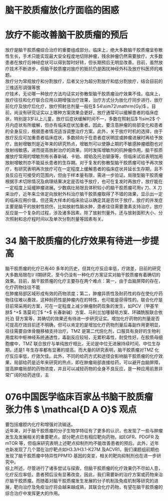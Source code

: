 # 脑干胶质瘤放化疗面临的困惑  
#  放疗不能改善脑干胶质瘤的预后  
放疗是脑干胶质瘤综合治疗的重要组成部分。临床上，绝大多数脑干胶质瘤呈弥散性生长，手术只能实现最大安全程度地切除肿瘤，残余肿瘤仍然需要放疗。大多数患者在放疗后神经症状可以得到暂时好转，但长期预后无明显改善。目前，虽然放疗技术不断进步，但脑干胶质瘤对放疗的抵抗仍是困扰神经外科及放疗科医师的难题。  
放疗分为常规放疗和分割放疗，后者又分为超分割放疗和低分割放疗，结合目前的三维适形调强等放  
疗技术，无论哪一种放疗方法均证实对弥散型脑干胶质瘤治疗效果不佳。临床上，放疗往往和化疗联合应用以期增强治疗效果，治疗方式分为放化疗同步进行、放疗前化疗及放疗后化疗，放疗照射总剂量一般在$ 54\sim72\mathrm{Gy}$    。目前，尚没有研究证实以上哪种方案效果会更好。放疗通常可以缓解患者的临床症状，特别是3岁以上儿童，放疗后症状缓解时间不一，多数在照射后$ 1\sim2$  个月内症状有所缓解，但亦有临床症状加重者。因此，要注意肿瘤的局部变化和患者的全身反应，根据患者情况适当调整治疗方案。此外，关于放疗时机的选择，由于放疗反应可加重患者临床症状，多数倾向于在患者症状明显或肿瘤进展时再给予放疗。放射增敏剂是近年来的研究热点，增敏剂可以使静止期的不敏感肿瘤细胞也对放射线敏感，进而提高放射治疗的效果，同时发挥增敏剂的抗肿瘤作用。脑干胶质瘤放疗常用的增敏剂有长春新碱、卡铂、顺铂及托泊替康等，但临床试验表明加用放射增敏剂亦不能延长患者的生存期。对于复发的弥散型脑干胶质瘤可给予再次放疗，有研究表明再次放疗可在一定程度上缓解患者的临床症状并延长生存期，且不良反应在可接受的范围内，但由于样本量有限，需进一步验证。局限型脑干胶质瘤根据手术切除情况及病理结果决定是否给予放疗，也可在复发时再放疗，放疗能在一定程度上延缓肿瘤进展。少数病灶局限且体积较小的脑干胶质瘤可用γ 刀、X 刀来治疗，近年来立体定向放射外科治疗脑干胶质瘤取得了不错的效果，显示出一定的临床应用价值，但还需大样本的临床验证以确定其是否优于放疗。放疗的并发症主要是脑干的放射性损伤，比如放射性脑水肿，患者往往需要激素支持治疗。放疗反应是一个复杂的过程，涉及诸多因素，除了放射剂量外，还与放射面积大小、分次照射和总疗程时间以及单次分割剂量等因素有关。  
# 34  脑干胶质瘤的化疗效果有待进一步提高  
脑干胶质瘤的化疗已有40 多年的历史，但其化疗反应率低，疗效差，目前的研究大多数局限在Ⅰ/ Ⅱ期研究，至今仍没有一种化疗方案证实对脑干胶质瘤有着确切的效果。目前，脑干胶质瘤的化疗主要存在两个难点：第一，由于血脑屏障的存在，化疗药物往往不能  
在肿瘤局部区域形成有效的药物浓度；第二，肿瘤异质性及耐药性的存在使化疗药物往往难以奏效，这种耐药性是肿瘤内在的特性，也可能是获得性的。联合化疗是目前常采用的方案，可在一定程度上减少肿瘤耐药现象的发生，如PCV（甲基苄肼$ ^+$ 洛莫司汀$ ^+$ 长春新碱）方案、马利兰加噻替哌方案、环磷酰胺联合依托泊 苷方案等，其确切的效果还有待进一步研究证实。增加化疗药物的剂量是否可提高疗效目前还不明确，但可以肯定的是增加化疗药物剂量后毒副作用更明显，往往需要自体骨髓移植支持治疗。TMZ 是第二代烷化剂，口服具有良好的生物利用度和中枢神经系统通透性，毒副反应较轻，无累积毒性，耐受性好。在胶质母细胞瘤中，TMZ 联合放疗与单纯放疗相比，无论是中位无进展持续时间、中位生存期，还是1 年生存率都有显著的提高。而大量的研究表明，脑干胶质瘤对TMZ 化疗反应率低，疗效欠佳。此外，不同的给药方式和途径会影响脑干胶质瘤的化疗效果，局部给药是近年来研究的热点，即在肿瘤局部直接给药，可以避开血脑屏障，提高肿瘤局部的药物浓度，并且可以减轻药物的全身不良反应，是一种应用前景非常广阔的给药途径，主  
# 076中国医学临床百家丛书脑干胶质瘤 张力伟 $ \mathcal{D A O}$    观点  
要包括瘤腔内化疗和增强对流输送。  
近年来，对于脑干胶质瘤的分子生物学特征有了更多的认识，也发现了一些与肿瘤发生及发展相关的重要靶点，部分靶点已有相应靶向药物，如EGFR、PDGFR 及mTOR 等，但临床研究表明上述靶点抑制剂均不能改善患者的预后。此外，近年也新发现了几个潜在治疗靶点如H3.3/H3.1-K27M 及ACVR1，我们课题组前期也发现了脑干胶质瘤中特异性PPM1D 基因的突变，相关的靶向抑制剂也在进一步研究中。  
综上所述，尽管进行了诸多尝试与探索，但脑干胶质瘤的化疗效果仍不尽如人意，化疗反应率低，患者预后没有显著改变，因此，我们需要新的治疗方案或药物来治疗脑干胶质瘤。而随着对脑干胶质瘤发生发展的分子机制及免疫机制等研究的进展，靶向治疗及免疫治疗将会越来越成熟，其联合化疗药物，有望在脑干胶质瘤的综合治疗中发挥更大的作用。  
